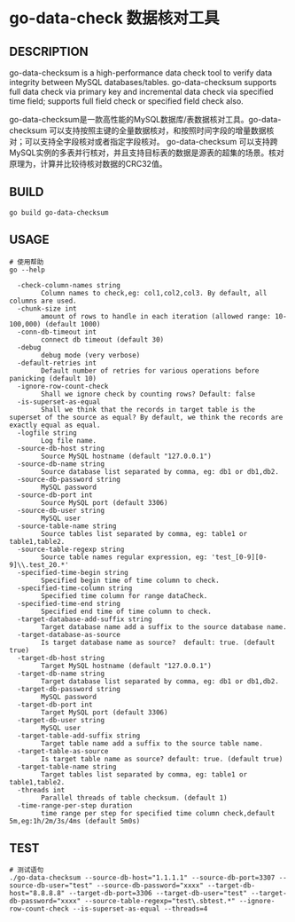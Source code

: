 # go-data-check 数据核对工具

## DESCRIPTION
go-data-checksum is a high-performance data check tool to verify data integrity between MySQL databases/tables. go-data-checksum supports full data check via primary key and incremental data check via specified time field; supports full field check or specified field check also.

go-data-checksum是一款高性能的MySQL数据库/表数据核对工具。go-data-checksum 可以支持按照主键的全量数据核对，和按照时间字段的增量数据核对；可以支持全字段核对或者指定字段核对。
go-data-checksum 可以支持跨MySQL实例的多表并行核对，并且支持目标表的数据是源表的超集的场景。核对原理为，计算并比较待核对数据的CRC32值。

## BUILD
```
go build go-data-checksum
```

## USAGE
```
# 使用帮助
go --help

  -check-column-names string
        Column names to check,eg: col1,col2,col3. By default, all columns are used.
  -chunk-size int
        amount of rows to handle in each iteration (allowed range: 10-100,000) (default 1000)
  -conn-db-timeout int
        connect db timeout (default 30)
  -debug
        debug mode (very verbose)
  -default-retries int
        Default number of retries for various operations before panicking (default 10)
  -ignore-row-count-check
        Shall we ignore check by counting rows? Default: false
  -is-superset-as-equal
        Shall we think that the records in target table is the superset of the source as equal? By default, we think the records are exactly equal as equal.
  -logfile string
        Log file name.
  -source-db-host string
        Source MySQL hostname (default "127.0.0.1")
  -source-db-name string
        Source database list separated by comma, eg: db1 or db1,db2.
  -source-db-password string
        MySQL password
  -source-db-port int
        Source MySQL port (default 3306)
  -source-db-user string
        MySQL user
  -source-table-name string
        Source tables list separated by comma, eg: table1 or table1,table2.
  -source-table-regexp string
        Source table names regular expression, eg: 'test_[0-9][0-9]\\.test_20.*'
  -specified-time-begin string
        Specified begin time of time column to check.
  -specified-time-column string
        Specified time column for range dataCheck.
  -specified-time-end string
        Specified end time of time column to check.
  -target-database-add-suffix string
        Target database name add a suffix to the source database name.
  -target-database-as-source
        Is target database name as source?  default: true. (default true)
  -target-db-host string
        Target MySQL hostname (default "127.0.0.1")
  -target-db-name string
        Target database list separated by comma, eg: db1 or db1,db2.
  -target-db-password string
        MySQL password
  -target-db-port int
        Target MySQL port (default 3306)
  -target-db-user string
        MySQL user
  -target-table-add-suffix string
        Target table name add a suffix to the source table name.
  -target-table-as-source
        Is target table name as source? default: true. (default true)
  -target-table-name string
        Target tables list separated by comma, eg: table1 or table1,table2.
  -threads int
        Parallel threads of table checksum. (default 1)
  -time-range-per-step duration
        time range per step for specified time column check,default 5m,eg:1h/2m/3s/4ms (default 5m0s)
```

## TEST
```
# 测试语句
./go-data-checksum --source-db-host="1.1.1.1" --source-db-port=3307 --source-db-user="test" --source-db-password="xxxx" --target-db-host="8.8.8.8" --target-db-port=3306 --target-db-user="test" --target-db-password="xxxx" --source-table-regexp="test\.sbtest.*" --ignore-row-count-check --is-superset-as-equal --threads=4
```

